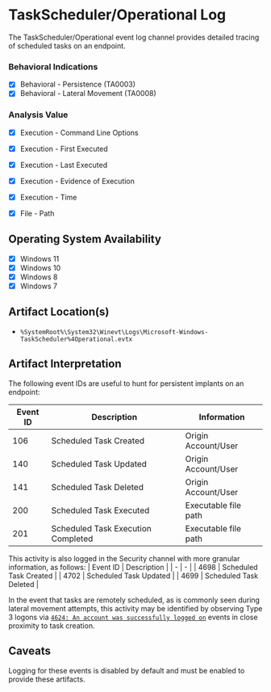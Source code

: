 # TaskScheduler/Operational Log
The TaskScheduler/Operational event log channel provides detailed tracing of scheduled tasks on an endpoint. 

### Behavioral Indications
 - [x] Behavioral - Persistence (TA0003)
 - [x] Behavioral - Lateral Movement (TA0008)

### Analysis Value
 - [x] Execution - Command Line Options
 - [x] Execution - First Executed
 - [x] Execution - Last Executed
 - [x] Execution - Evidence of Execution
 - [x] Execution - Time
 - [x] File - Path


## Operating System Availability
 - [x] Windows 11
 - [x] Windows 10
 - [x] Windows 8
 - [x] Windows 7

## Artifact Location(s)
 - `%SystemRoot%\System32\Winevt\Logs\Microsoft-Windows-TaskScheduler%4Operational.evtx`

## Artifact Interpretation
The following event IDs are useful to hunt for persistent implants on an endpoint:

| Event ID | Description | Information |
| - | - | - |
| 106 | Scheduled Task Created | Origin Account/User |
| 140 | Scheduled Task Updated | Origin Account/User |
| 141 | Scheduled Task Deleted | Origin Account/User |
| 200 | Scheduled Task Executed | Executable file path |
| 201 | Scheduled Task Execution Completed | Executable file path |

This activity is also logged in the Security channel with more granular information, as follows:
| Event ID | Description |
| - | - |
| 4698 | Scheduled Task Created |
| 4702 | Scheduled Task Updated |
| 4699 | Scheduled Task Deleted |


In the event that tasks are remotely scheduled, as is commonly seen during lateral movement attempts, this activity may be identified by observing Type 3 logons via [`4624: An account was successfully logged on`](/account/evtx-4624-successful-logon.md) events in close proximity to task creation.

## Caveats
Logging for these events is disabled by default and must be enabled to provide these artifacts. 